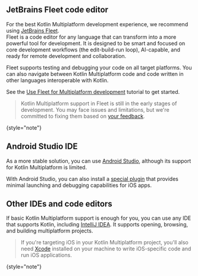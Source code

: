 [//]: # (title: Recommended IDEs and code editors)

## JetBrains Fleet code editor

For the best Kotlin Multiplatform development experience, we recommend using [JetBrains Fleet](https://www.jetbrains.com/fleet/).  
Fleet is a code editor for any language that can transform into a more powerful tool for development.
It is designed to be smart and focused on core development workflows (the edit-build-run loop), 
AI-capable, and ready for remote development and collaboration.

Fleet supports testing and debugging your code on all target platforms. You can also navigate between Kotlin
Multiplatform code and code written in other languages interoperable with Kotlin.

See the [Use Fleet for Multiplatform development](fleet.md) tutorial to get started.

> Kotlin Multiplatform support in Fleet is still in the early stages of development. You may face issues and
> limitations, but we're committed to fixing them based on [your feedback](fleet.md#leave-feedback).
>
{style="note"}

## Android Studio IDE

As a more stable solution, you can use [Android Studio](https://developer.android.com/studio),
although its support for Kotlin Multiplatform is limited.

With Android Studio, you can also install a [special plugin](https://plugins.jetbrains.com/plugin/14936-kotlin-multiplatform-mobile)
that provides minimal launching and debugging capabilities for iOS apps.

## Other IDEs and code editors

If basic Kotlin Multiplatform support is enough for you, you can use any IDE that supports Kotlin, including [IntelliJ IDEA](https://www.jetbrains.com/idea/).
It supports opening, browsing, and building multiplatform projects.

> If you're targeting iOS in your Kotlin Multiplatform project, you'll also need [Xcode](https://developer.apple.com/xcode/)
> installed on your machine to write iOS-specific code and run iOS applications.
>
{style="note"}
